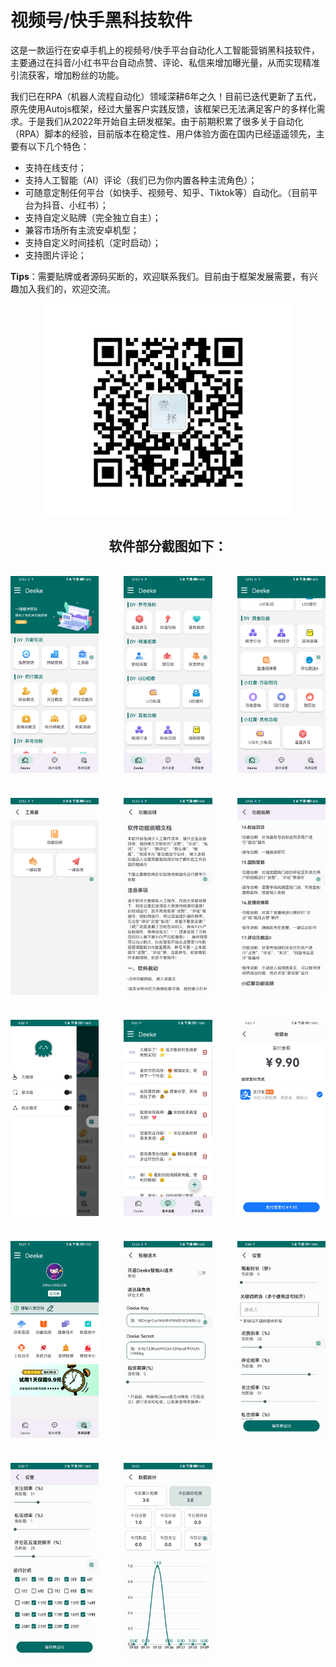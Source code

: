 # 视频号/快手黑科技软件

这是一款运行在安卓手机上的视频号/快手平台自动化人工智能营销黑科技软件，主要通过在抖音/小红书平台自动点赞、评论、私信来增加曝光量，从而实现精准引流获客，增加粉丝的功能。

我们已在RPA（机器人流程自动化）领域深耕6年之久！目前已迭代更新了五代，原先使用Autojs框架，经过大量客户实践反馈，该框架已无法满足客户的多样化需求。于是我们从2022年开始自主研发框架。由于前期积累了很多关于自动化（RPA）脚本的经验，目前版本在稳定性、用户体验方面在国内已经遥遥领先，主要有以下几个特色：

- 支持在线支付；
- 支持人工智能（AI）评论（我们已为你内置各种主流角色）；
- 可随意定制任何平台（如快手、视频号、知乎、Tiktok等）自动化。（目前平台为抖音、小红书）；
- 支持自定义贴牌（完全独立自主）；
- 兼容市场所有主流安卓机型；
- 支持自定义时间挂机（定时启动）；
- 支持图片评论；

**Tips**：需要贴牌或者源码买断的，欢迎联系我们。目前由于框架发展需要，有兴趣加入我们的，欢迎交流。
<p align="center">
  <img src="https://github.com/Xixiaier/Deeke/blob/main/photo/%E5%BE%AE%E4%BF%A1.jpg"  width="400" />
</p>

<h2 style="text-align: center;">软件部分截图如下：</h2>
<br>
<div style="display: grid; grid-template-columns: repeat(3, 1fr); gap: 40px;">
  <img src="https://github.com/Xixiaier/Deeke/blob/main/photo/2-1.jpg" width="200" />
  <img src="https://github.com/Xixiaier/Deeke/blob/main/photo/2-2.jpg" width="200" />
  <img src="https://github.com/Xixiaier/Deeke/blob/main/photo/2-2-1.jpg" width="200" />
  <img src="https://github.com/Xixiaier/Deeke/blob/main/photo/2-3.jpg" width="200" />
  <img src="https://github.com/Xixiaier/Deeke/blob/main/photo/2-3-1.jpg" width="200" />
  <img src="https://github.com/Xixiaier/Deeke/blob/main/photo/2-3-2.jpg" width="200" />
  <img src="https://github.com/Xixiaier/Deeke/blob/main/photo/3.jpg" width="200" />
  <img src="https://github.com/Xixiaier/Deeke/blob/main/photo/4.jpg" width="200" />
  <img src="https://github.com/Xixiaier/Deeke/blob/main/photo/5.jpg" width="200" />
  <img src="https://github.com/Xixiaier/Deeke/blob/main/photo/6.jpg" width="200" />
  <img src="https://github.com/Xixiaier/Deeke/blob/main/photo/7.jpg" width="200" />
  <img src="https://github.com/Xixiaier/Deeke/blob/main/photo/8.jpg" width="200" />
  <img src="https://github.com/Xixiaier/Deeke/blob/main/photo/9.jpg" width="200" />
  <img src="https://github.com/Xixiaier/Deeke/blob/main/photo/10.jpg" width="200" />
</div>
